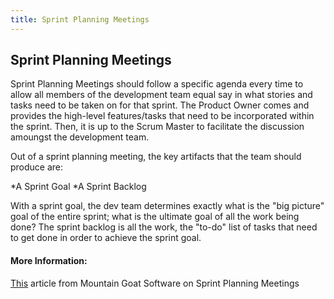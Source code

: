 ```yaml
---
title: Sprint Planning Meetings
---
```

## Sprint Planning Meetings

Sprint Planning Meetings should follow a specific agenda every time to allow all members of the development team equal say in what stories and tasks need to be taken on for that sprint. The Product Owner comes and provides the high-level features/tasks that need to be incorporated within the sprint. Then, it is up to the Scrum Master to facilitate the discussion amoungst the development team.

Out of a sprint planning meeting, the key artifacts that the team should produce are:

 *A Sprint Goal
 *A Sprint Backlog

With a sprint goal, the dev team determines exactly what is the "big picture" goal of the entire sprint; what is the ultimate goal of all the work being done? The sprint backlog is all the work, the "to-do" list of tasks that need to get done in order to achieve the sprint goal.

<!-- The article goes here, in GitHub-flavored Markdown. Feel free to add YouTube videos, images, and CodePen/JSBin embeds  -->

#### More Information:
[This](https://www.mountaingoatsoftware.com/agile/scrum/meetings/sprint-planning-meeting) article from Mountain Goat Software on Sprint Planning Meetings
<!-- Please add any articles you think might be helpful to read before writing the article -->



